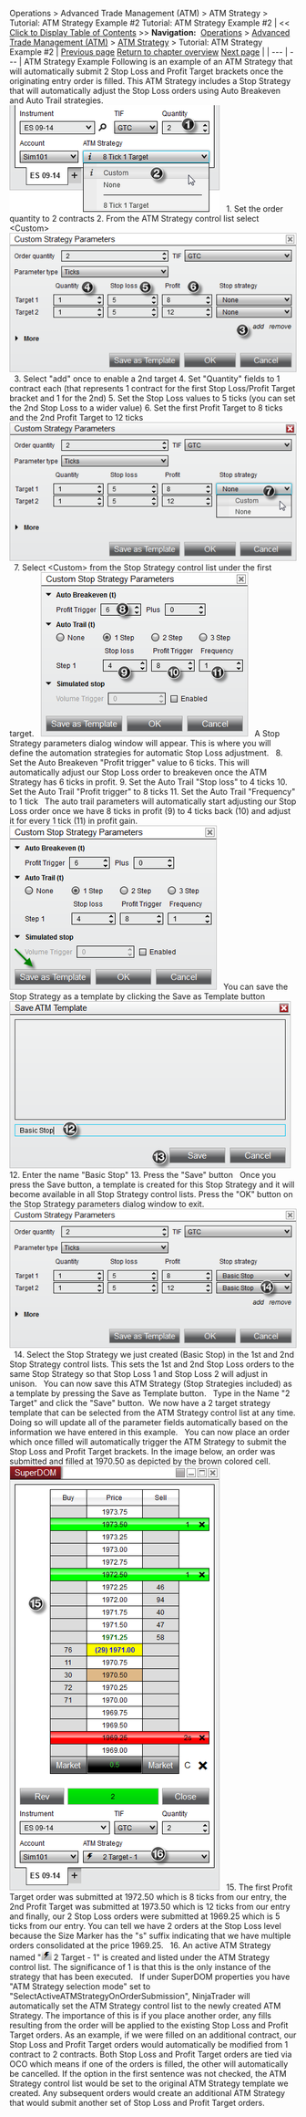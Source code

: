 ﻿
Operations \> Advanced Trade Management (ATM) \> ATM Strategy \> Tutorial: ATM Strategy Example \#2
Tutorial: ATM Strategy Example \#2
| \<\< [Click to Display Table of Contents](tutorial_atm_strategy_example2.md) \>\> **Navigation:**     [Operations](operations-1.md) \> [Advanced Trade Management (ATM)](advanced_trade_management_atm-1.md) \> [ATM Strategy](atm_strategy-1.md) \> Tutorial: ATM Strategy Example \#2 | [Previous page](tutorial_atm_strategy_example_-1.md) [Return to chapter overview](atm_strategy-1.md) [Next page](advanced_options-1.md) |
| --- | --- |
ATM Strategy Example
Following is an example of an ATM Strategy that will automatically submit 2 Stop Loss and Profit Target brackets once the originating entry order is filled. This ATM Strategy includes a Stop Strategy that will automatically adjust the Stop Loss orders using Auto Breakeven and Auto Trail strategies.
 
![ATM_31](atm_31.png)
 
1\. Set the order quantity to 2 contracts
2\. From the ATM Strategy control list select \<Custom\>
 
![ATM_32](atm_32.png)
 
3\. Select "add" once to enable a 2nd target
4\. Set "Quantity" fields to 1 contract each (that represents 1 contract for the first Stop Loss/Profit Target bracket and 1 for the 2nd)
5\. Set the Stop Loss values to 5 ticks (you can set the 2nd Stop Loss to a wider value)
6\. Set the first Profit Target to 8 ticks and the 2nd Profit Target to 12 ticks
 
![ATM_33](atm_33.png)
 
7\. Select \<Custom\> from the Stop Strategy control list under the first target.
 
![ATM_34](atm_34.png)
 
A Stop Strategy parameters dialog window will appear. This is where you will define the automation strategies for automatic Stop Loss adjustment.
 
8\. Set the Auto Breakeven "Profit trigger" value to 6 ticks. This will automatically adjust our Stop Loss order to breakeven once the ATM Strategy has 6 ticks in profit.
9\. Set the Auto Trail "Stop loss" to 4 ticks
10\. Set the Auto Trail "Profit trigger" to 8 ticks
11\. Set the Auto Trail "Frequency" to 1 tick
 
The auto trail parameters will automatically start adjusting our Stop Loss order once we have 8 ticks in profit (9\) to 4 ticks back (10\) and adjust it for every 1 tick (11\) in profit gain.
 
![ATM_35](atm_35.png)
 
You can save the Stop Strategy as a template by clicking the Save as Template button
 
![ATM_36](atm_36.png)
 
12\. Enter the name "Basic Stop"
13\. Press the "Save" button
 
Once you press the Save button, a template is created for this Stop Strategy and it will become available in all Stop Strategy control lists. Press the "OK" button on the Stop Strategy parameters dialog window to exit. 
 
![ATM_37](atm_37.png)
 
14\. Select the Stop Strategy we just created (Basic Stop) in the 1st and 2nd Stop Strategy control lists. This sets the 1st and 2nd Stop Loss orders to the same Stop Strategy so that Stop Loss 1 and Stop Loss 2 will adjust in unison.
 
You can now save this ATM Strategy (Stop Strategies included) as a template by pressing the Save as Template button.
 
Type in the Name "2 Target" and click the "Save" button.  We now have a 2 target strategy template that can be selected from the ATM Strategy control list at any time. Doing so will update all of the parameter fields automatically based on the information we have entered in this example.
 
You can now place an order which once filled will automatically trigger the ATM Strategy to submit the Stop Loss and Profit Target brackets. In the image below, an order was submitted and filled at 1970\.50 as depicted by the brown colored cell.
 
![ATM_38](atm_38.png)
 
15\. The first Profit Target order was submitted at 1972\.50 which is 8 ticks from our entry, the 2nd Profit Target was submitted at 1973\.50 which is 12 ticks from our entry and finally, our 2 Stop Loss orders were submitted at 1969\.25 which is 5 ticks from our entry. You can tell we have 2 orders at the Stop Loss level because the Size Marker has the "s" suffix indicating that we have multiple orders consolidated at the price 1969\.25\.
 
16\. An active ATM Strategy named "![active_atm](active_atm.png) 2 Target \- 1" is created and listed under the ATM Strategy control list. The significance of 1 is that this is the only instance of the strategy that has been executed.
 
If under SuperDOM properties you have "ATM Strategy selection mode" set to "SelectActiveATMStrategyOnOrderSubmission", NinjaTrader will automatically set the ATM Strategy control list to the newly created ATM Strategy. The importance of this is if you place another order, any fills resulting from the order will be applied to the existing Stop Loss and Profit Target orders. As an example, if we were filled on an additional contract, our Stop Loss and Profit Target orders would automatically be modified from 1 contract to 2 contracts. Both Stop Loss and Profit Target orders are tied via OCO which means if one of the orders is filled, the other will automatically be cancelled. If the option in the first sentence was not checked, the ATM Strategy control list would be set to the original ATM Strategy template we created. Any subsequent orders would create an additional ATM Strategy that would submit another set of Stop Loss and Profit Target orders.
